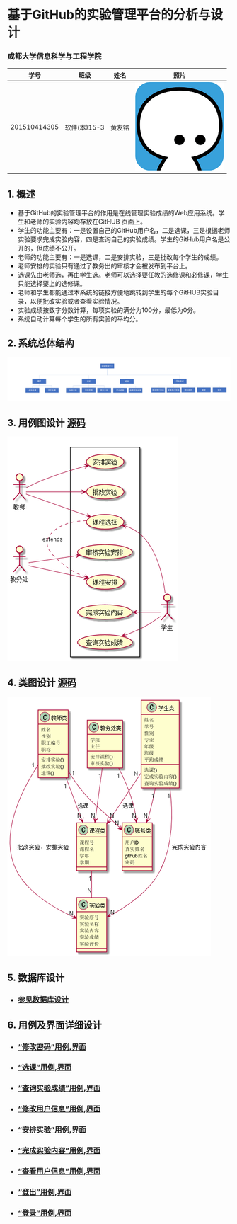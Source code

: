 ﻿﻿<!-- markdownlint-disable MD033-->
<!-- 禁止MD033类型的警告 https://www.npmjs.com/package/markdownlint -->

# 基于GitHub的实验管理平台的分析与设计

### 成都大学信息科学与工程学院

|学号|班级|姓名|照片|
|:-------:|:-------------: | :----------:|:---:|
|201510414305|软件(本)15-3|黄友铭|![](huangyouming.png)|

## 1. 概述
- 基于GitHub的实验管理平台的作用是在线管理实验成绩的Web应用系统。学生和老师的实验内容均存放在GitHUB
页面上。
- 学生的功能主要有：一是设置自己的GitHub用户名，二是选课，三是根据老师实验要求完成实验内容，四是查询自己的实验成绩。学生的GitHub用户名是公开的，但成绩不公开。
- 老师的功能主要有：一是选课，二是安排实验，三是批改每个学生的成绩。
- 老师安排的实验只有通过了教务出的审核才会被发布到平台上。
- 选课先由老师选，再由学生选。老师可以选择要任教的选修课和必修课，学生只能选择要上的选修课。
- 老师和学生都能通过本系统的链接方便地跳转到学生的每个GitHUB实验目录，以便批改实验或者查看实验情况。
- 实验成绩按数字分数计算，每项实验的满分为100分，最低为0分。
- 系统自动计算每个学生的所有实验的平均分。
    
## 2. 系统总体结构
![](总体结构图.png)

    
## 3. 用例图设计 [源码](用例图.puml)
![](用例图.png)

## 4. 类图设计 [源码](类图.puml)
![](类图..png)

## 5. 数据库设计
- ### [参见数据库设计](./数据库设计.md)

## 6. 用例及界面详细设计
- ### [“修改密码”用例](./用例/修改密码.md),[界面](https://github.io/hym19970721/is_analysis/test6/界面图/修改密码.html)
- ### [“选课”用例](./用例/选课.md),[界面](https://github.io/hym19970721/is_analysis/test6/界面图/选课(学生).html)
- ### [“查询实验成绩”用例](./用例/查询实验成绩.md),[界面](https://github.io/hym19970721/is_analysis/test6/界面图/查询实验成绩.html)
- ### [“修改用户信息”用例](./用例/修改用户信息.md),[界面](https://github.io/hym19970721/is_analysis/test6/界面图/信息界面.html)
- ### [“安排实验”用例](./用例/安排实验.md),[界面](https://github.io/hym19970721/is_analysis/test6/界面图/安排实验.html)
- ### [“完成实验内容”用例](./用例/完成实验内容.md),[界面](https://github.io/hym19970721/is_analysis/test6/界面图/完成实验内容.html)
- ### [“查看用户信息”用例](./用例/查看用户信息.md),[界面](https://github.io/hym19970721/is_analysis/test6/界面图/信息界面.html)
- ### [“登出”用例](./用例/登出.md),[界面](https://github.io/hym19970721/is_analysis/test6/界面图/主界面.html)
- ### [“登录”用例](./用例/登录.md),[界面](https://github.io/hym19970721/is_analysis/test6/界面图/登录.html)
    
